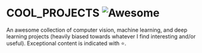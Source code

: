 # COOL_PROJECTS ![Awesome](https://cdn.rawgit.com/sindresorhus/awesome/d7305f38d29fed78fa85652e3a63e154dd8e8829/media/badge.svg)
An awesome collection of computer vision, machine learning, and deep learning projects (heavily biased towards whatever I find interesting and/or useful). Exceptional content is indicated with ⭐.
